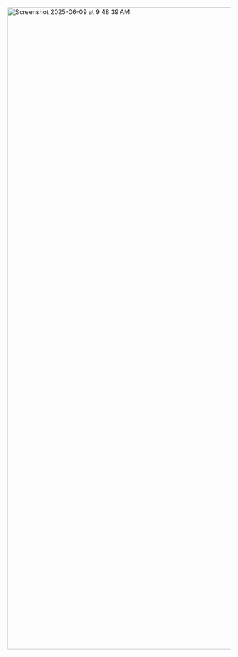 <img width="1450" alt="Screenshot 2025-06-09 at 9 48 39 AM" src="https://github.com/user-attachments/assets/c6605405-5aad-4bdc-ba12-c64086528cce" />
